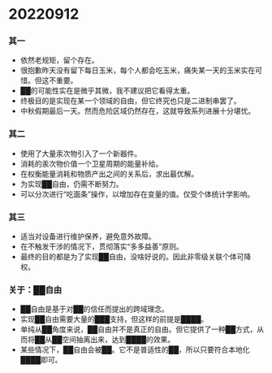 # 20220912

### 其一

- 依然老规矩，留个存在。
- 很抱歉昨天没有留下每日玉米，每个人都会吃玉米，痛失某一天的玉米实在可惜。但这不重要。
- ██的可能性实在是微乎其微，我不建议把它看得太重。
- 终极目的是实现在某一个领域的自由，但它终究也只是二进制串罢了。
- 中秋假期最后一天。然而危险区域仍然存在，这就导致系列进展十分堪忧。

### 其二

- 使用了大量汞次物引入了一个新器件。
- 消耗的汞次物价值一个卫星周期的能量补给。
- 在权衡能量消耗和物质产出之间的关系后，求出最优解。
- 为实现██自由，仍需不断努力。
- 可以分次进行“吃面条”操作，以增加存在变量的值。仅受个体统计学影响。

### 其三

- 适当对设备进行维护保养，避免意外故障。
- 在不触发干涉的情况下，贯彻落实“多多益善”原则。
- 最终的目的都是为了实现██自由，没啥好说的。因此非零级关联个体可降权。

### 关于：██自由

- ██自由是基于对██的信任而提出的跨域理念。
- 实现██自由需要大量的███支持，但这样的前提是████。
- 单纯从██角度来说，██自由并不是真正的自由。但它提供了一种██方式，从而将██从██空间抽离出来，达到████的效果。
- 某些情况下，██自由会被██。它不是普适性的██，所以只要符合本地化████即可。
